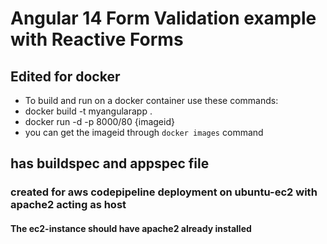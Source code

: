 # Angular 14 Form Validation example with Reactive Forms

## Edited for docker
- To build and run on a docker container use these commands:
- docker build -t myangularapp .
- docker run -d -p 8000/80 {imageid}
- you can get the imageid through `docker images` command

## has buildspec and appspec file

### created for aws codepipeline deployment on ubuntu-ec2 with apache2 acting as host

#### The ec2-instance should have apache2 already installed
